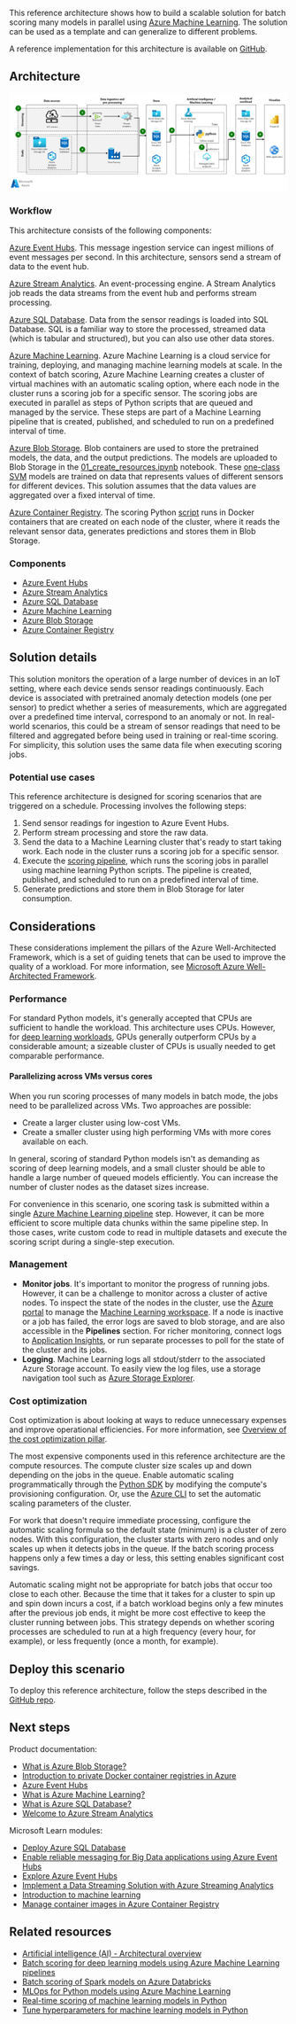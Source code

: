 This reference architecture shows how to build a scalable solution for batch scoring many models in parallel using [Azure Machine Learning][amls]. The solution can be used as a template and can generalize to different problems.

A reference implementation for this architecture is available on [GitHub][github].

## Architecture

![Diagram that shows the batch scoring of Python models on Azure.](./_images/batch-scoring-python.png)

### Workflow

This architecture consists of the following components:

[Azure Event Hubs][event-hubs]. This message ingestion service can ingest millions of event messages per second. In this architecture, sensors send a stream of data to the event hub.

[Azure Stream Analytics][stream-analytics]. An event-processing engine. A Stream Analytics job reads the data streams from the event hub and performs stream processing.

[Azure SQL Database][sql-database]. Data from the sensor readings is loaded into SQL Database. SQL is a familiar way to store the processed, streamed data (which is tabular and structured), but you can also use other data stores.

[Azure Machine Learning][amls]. Azure Machine Learning is a cloud service for training, deploying, and managing machine learning models at scale. In the context of batch scoring, Azure Machine Learning creates a cluster of virtual machines with an automatic scaling option, where each node in the cluster runs a scoring job for a specific sensor. The scoring jobs are executed in parallel as steps of Python scripts that are queued and managed by the service. These steps are part of a Machine Learning pipeline that is created, published, and scheduled to run on a predefined interval of time.

[Azure Blob Storage][storage]. Blob containers are used to store the pretrained models, the data, and the output predictions. The models are uploaded to Blob Storage in the [01_create_resources.ipynb][create-resources] notebook. These [one-class SVM][one-class-svm] models are trained on data that represents values of different sensors for different devices. This solution assumes that the data values are aggregated over a fixed interval of time.

[Azure Container Registry][acr]. The scoring Python [script][pyscript] runs in Docker containers that are created on each node of the cluster, where it reads the relevant sensor data, generates predictions and stores them in Blob Storage.

### Components

- [Azure Event Hubs](https://azure.microsoft.com/services/event-hubs)
- [Azure Stream Analytics](https://azure.microsoft.com/services/stream-analytics)
- [Azure SQL Database](https://azure.microsoft.com/products/azure-sql/database)
- [Azure Machine Learning](https://azure.microsoft.com/services/machine-learning)
- [Azure Blob Storage](https://azure.microsoft.com/services/storage/blobs)
- [Azure Container Registry](https://azure.microsoft.com/services/container-registry)

## Solution details

This solution monitors the operation of a large number of devices in an IoT setting, where each device sends sensor readings continuously. Each device is associated with pretrained anomaly detection models (one per sensor) to predict whether a series of measurements, which are aggregated over a predefined time interval, correspond to an anomaly or not. In real-world scenarios, this could be a stream of sensor readings that need to be filtered and aggregated before being used in training or real-time scoring. For simplicity, this solution uses the same data file when executing scoring jobs.

### Potential use cases

This reference architecture is designed for scoring scenarios that are triggered on a schedule. Processing involves the following steps:

1. Send sensor readings for ingestion to Azure Event Hubs.
2. Perform stream processing and store the raw data.
3. Send the data to a Machine Learning cluster that's ready to start taking work. Each node in the cluster runs a scoring job for a specific sensor.
4. Execute the [scoring pipeline][batch-scoring], which runs the scoring jobs in parallel using machine learning Python scripts. The pipeline is created, published, and scheduled to run on a predefined interval of time.
5. Generate predictions and store them in Blob Storage for later consumption.

## Considerations

These considerations implement the pillars of the Azure Well-Architected Framework, which is a set of guiding tenets that can be used to improve the quality of a workload. For more information, see [Microsoft Azure Well-Architected Framework](/azure/architecture/framework).

### Performance

For standard Python models, it's generally accepted that CPUs are sufficient to handle the workload. This architecture uses CPUs. However, for [deep learning workloads][deep], GPUs generally outperform CPUs by a considerable amount; a sizeable cluster of CPUs is usually needed to get comparable performance.

#### Parallelizing across VMs versus cores

When you run scoring processes of many models in batch mode, the jobs need to be parallelized across VMs. Two approaches are possible:

- Create a larger cluster using low-cost VMs.
- Create a smaller cluster using high performing VMs with more cores available on each.

In general, scoring of standard Python models isn't as demanding as scoring of deep learning models, and a small cluster should be able to handle a large number of queued models efficiently. You can increase the number of cluster nodes as the dataset sizes increase.

For convenience in this scenario, one scoring task is submitted within a single [Azure Machine Learning pipeline][pipeline] step. However, it can be more efficient to score multiple data chunks within the same pipeline step. In those cases, write custom code to read in multiple datasets and execute the scoring script during a single-step execution.

### Management

- **Monitor jobs**. It's important to monitor the progress of running jobs. However, it can be a challenge to monitor across a cluster of active nodes. To inspect the state of the nodes in the cluster, use the [Azure portal][portal] to manage the [Machine Learning workspace][ml-workspace]. If a node is inactive or a job has failed, the error logs are saved to blob storage, and are also accessible in the **Pipelines** section. For richer monitoring, connect logs to [Application Insights][app-insights], or run separate processes to poll for the state of the cluster and its jobs.
- **Logging**. Machine Learning logs all stdout/stderr to the associated Azure Storage account. To easily view the log files, use a storage navigation tool such as [Azure Storage Explorer][explorer].

### Cost optimization

Cost optimization is about looking at ways to reduce unnecessary expenses and improve operational efficiencies. For more information, see [Overview of the cost optimization pillar](/azure/architecture/framework/cost/overview).

The most expensive components used in this reference architecture are the compute resources. The compute cluster size scales up and down depending on the jobs in the queue. Enable automatic scaling programmatically through the [Python SDK][python-sdk] by modifying the compute's provisioning configuration. Or, use the [Azure CLI][cli] to set the automatic scaling parameters of the cluster.

For work that doesn't require immediate processing, configure the automatic scaling formula so the default state (minimum) is a cluster of zero nodes. With this configuration, the cluster starts with zero nodes and only scales up when it detects jobs in the queue. If the batch scoring process happens only a few times a day or less, this setting enables significant cost savings.

Automatic scaling might not be appropriate for batch jobs that occur too close to each other. Because the time that it takes for a cluster to spin up and spin down incurs a cost, if a batch workload begins only a few minutes after the previous job ends, it might be more cost effective to keep the cluster running between jobs. This strategy depends on whether scoring processes are scheduled to run at a high frequency (every hour, for example), or less frequently (once a month, for example).

## Deploy this scenario

To deploy this reference architecture, follow the steps described in the [GitHub repo][github].

## Next steps

Product documentation:

- [What is Azure Blob Storage?](/azure/storage/blobs/storage-blobs-overview)
- [Introduction to private Docker container registries in Azure](/azure/container-registry/container-registry-intro)
- [Azure Event Hubs](/azure/event-hubs/event-hubs-about)
- [What is Azure Machine Learning?](/azure/machine-learning/overview-what-is-azure-machine-learning)
- [What is Azure SQL Database?](/azure/azure-sql/database/sql-database-paas-overview)
- [Welcome to Azure Stream Analytics](/azure/stream-analytics/stream-analytics-introduction)

Microsoft Learn modules:

- [Deploy Azure SQL Database](/learn/modules/deploy-azure-sql-database)
- [Enable reliable messaging for Big Data applications using Azure Event Hubs](/learn/modules/enable-reliable-messaging-for-big-data-apps-using-event-hubs)
- [Explore Azure Event Hubs](/learn/modules/azure-event-hubs)
- [Implement a Data Streaming Solution with Azure Streaming Analytics](/learn/paths/implement-data-streaming-with-asa)
- [Introduction to machine learning](/learn/modules/introduction-to-machine-learning)
- [Manage container images in Azure Container Registry](/learn/modules/publish-container-image-to-azure-container-registry)

## Related resources

- [Artificial intelligence (AI) - Architectural overview](../../data-guide/big-data/ai-overview.md)
- [Batch scoring for deep learning models using Azure Machine Learning pipelines](batch-scoring-deep-learning.yml)
- [Batch scoring of Spark models on Azure Databricks](batch-scoring-databricks.yml)
- [MLOps for Python models using Azure Machine Learning](mlops-python.yml)
- [Real-time scoring of machine learning models in Python](real-time-scoring-machine-learning-models.yml)
- [Tune hyperparameters for machine learning models in Python](training-python-models.yml)

[acr]: /azure/container-registry/container-registry-intro
[amls]: /azure/machine-learning/overview-what-is-azure-machine-learning
[batch-scoring]: /azure/machine-learning/service/how-to-run-batch-predictions
[cli]: /cli/azure
[create-resources]: https://github.com/microsoft/az-ml-batch-score/blob/master/01_DataPrep.ipynb
[deep]: ./batch-scoring-deep-learning.yml
[event-hubs]: /azure/event-hubs/event-hubs-geo-dr
[explorer]: https://azure.microsoft.com/features/storage-explorer
[github]: https://github.com/Microsoft/AMLBatchScoringPipeline
[one-class-svm]: http://scikit-learn.org/stable/modules/generated/sklearn.svm.OneClassSVM.html
[portal]: https://portal.azure.com
[python-sdk]: /python/api/overview/azure/ml/intro
[ml-workspace]: /azure/machine-learning/studio/create-workspace
[pipeline]: /azure/machine-learning/service/concept-ml-pipelines
[pyscript]: https://github.com/Microsoft/AMLBatchScoringPipeline/blob/master/scripts/predict.py
[storage]: /azure/storage/blobs/storage-blobs-overview
[stream-analytics]: /azure/stream-analytics
[sql-database]: /azure/sql-database
[app-insights]: /azure/application-insights/app-insights-overview
